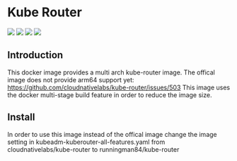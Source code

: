 Kube Router
============

[![](https://images.microbadger.com/badges/version/runningman84/kube-router.svg)](https://hub.docker.com/r/runningman84/kube-router "Get your own image badge on microbadger.com")
[![](https://images.microbadger.com/badges/image/runningman84/kube-router.svg)](https://hub.docker.com/r/runningman84/kube-router "CGet your own image badge on microbadger.com")
[![](https://img.shields.io/docker/stars/runningman84/kube-router.svg)](https://hub.docker.com/r/runningman84/kube-router "Click to view the image on Docker Hub")
[![](https://img.shields.io/docker/pulls/runningman84/kube-router.svg)](https://hub.docker.com/r/runningman84/kube-router "Click to view the image on Docker Hub")

Introduction
----
This docker image provides a multi arch kube-router image. The offical image does not provide arm64 support yet:
https://github.com/cloudnativelabs/kube-router/issues/503
This image uses the docker multi-stage build feature in order to reduce the image size.

Install
----

In order to use this image instead of the offical image change the image setting in kubeadm-kuberouter-all-features.yaml from cloudnativelabs/kube-router to runningman84/kube-router

